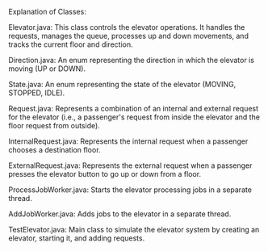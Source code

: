 Explanation of Classes:

Elevator.java: This class controls the elevator operations. It handles the requests, manages the queue, processes up and down movements, and tracks the current floor and direction.

Direction.java: An enum representing the direction in which the elevator is moving (UP or DOWN).

State.java: An enum representing the state of the elevator (MOVING, STOPPED, IDLE).

Request.java: Represents a combination of an internal and external request for the elevator (i.e., a passenger's request from inside the elevator and the floor request from outside).

InternalRequest.java: Represents the internal request when a passenger chooses a destination floor.

ExternalRequest.java: Represents the external request when a passenger presses the elevator button to go up or down from a floor.

ProcessJobWorker.java: Starts the elevator processing jobs in a separate thread.

AddJobWorker.java: Adds jobs to the elevator in a separate thread.

TestElevator.java: Main class to simulate the elevator system by creating an elevator, starting it, and adding requests.

